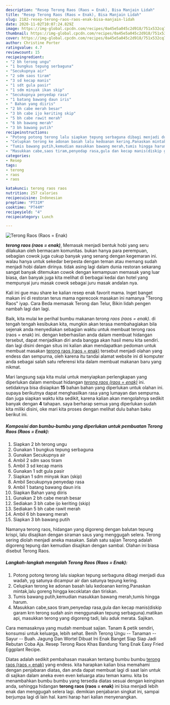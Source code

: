 ```yaml
---
description: "Resep Terong Raos (Raos = Enak), Bisa Manjain Lidah"
title: "Resep Terong Raos (Raos = Enak), Bisa Manjain Lidah"
slug: 2182-resep-terong-raos-raos-enak-bisa-manjain-lidah
date: 2020-11-02T10:07:24.829Z
image: https://img-global.cpcdn.com/recipes/0a45e5a045c2d918/751x532cq70/terong-raos-raos-enak-foto-resep-utama.jpg
thumbnail: https://img-global.cpcdn.com/recipes/0a45e5a045c2d918/751x532cq70/terong-raos-raos-enak-foto-resep-utama.jpg
cover: https://img-global.cpcdn.com/recipes/0a45e5a045c2d918/751x532cq70/terong-raos-raos-enak-foto-resep-utama.jpg
author: Christine Porter
ratingvalue: 4.7
reviewcount: 15
recipeingredient:
- "2 bh terong ungu"
- "1 bungkus tepung serbaguna"
- "Secukupnya air"
- "2 sdm saos tiram"
- "3 sd kecap manis"
- "1 sdt gula pasir"
- "1 sdm minyak ikan skip"
- "Secukupnya penyedap rasa"
- "1 batang bawang daun iris"
- " Bahan yang diiris"
- "2 bh cabe merah besar"
- "3 bh cabe ijo keriting skip"
- "5 bh cabe rawit merah"
- "6 bh bawang merah"
- "3 bh bawang putih"
recipeinstructions:
- "Potong potong terong lalu siapkan tepung serbaguna dibagi menjadi dua wadah, yg satunya dicampur air dan satunya tepung kering."
- "Celupkan terong ke adonan basah lalu kedoanan kering.Panaskan mintak,lalu goreng hingga kecoklatan dan tiriskan."
- "Tumis bawang putih,kemudian masukkan bawang merah,tumis hingga harum."
- "Masukkan cabe,saos tiram,penyedap rasa,gula dan kecap manis(diskip garam krn terong sudah asin menggunakan tepung serbaguna).matikan api, masukkan terong yang digoreng tadi, lalu aduk merata. Sajikan."
categories:
- Resep
tags:
- terong
- raos
- raos

katakunci: terong raos raos 
nutrition: 257 calories
recipecuisine: Indonesian
preptime: "PT31M"
cooktime: "PT44M"
recipeyield: "4"
recipecategory: Lunch

---
```



![Terong Raos (Raos = Enak)](https://img-global.cpcdn.com/recipes/0a45e5a045c2d918/751x532cq70/terong-raos-raos-enak-foto-resep-utama.jpg)

<b><i>terong raos (raos = enak)</i></b>, Memasak menjadi bentuk hobi yang seru dilakukan oleh bermacam komunitas. bukan hanya para perempuan, sebagian cowok juga cukup banyak yang senang dengan kegemaran ini. walau hanya untuk sekedar berpesta dengan teman atau memang sudah menjadi hobi dalam dirinya. tidak asing lagi dalam dunia restoran sekarang sangat banyak ditemukan cowok dengan kemampuan memasak yang luar biasa, dan banyak juga kita melihat di berbagai kedai dan hotel yang mempunyai juru masak cowok sebagai juru masak andalan nya.

Kali ini gue mau share ke kalian resep enak favorit mama. Inget banget makan ini di restoran terus mama ngerecook masakan ini namanya &#34;Terong Raos&#34; iyap. Cara Beda memasak Terong dan Telur, Bikin lidah pengen nambah lagi dan lagi.

Baik, kita mulai ke perihal bumbu makanan <i>terong raos (raos = enak)</i>. di tengah tengah kesibukan kita, mungkin akan terasa membahagiakan bila sejenak anda menyediakan sebagian waktu untuk membuat terong raos (raos = enak) ini. dengan keberhasilan anda dalam membuat hidangan tersebut, dapat menjadikan diri anda bangga akan hasil menu kita sendiri. dan lagi disini dengan situs ini kalian akan mendapatkan pedoman untuk membuat masakan <u>terong raos (raos = enak)</u> tersebut menjadi olahan yang endess dan sempurna, oleh karena itu tandai alamat website ini di komputer anda sebagai salah satu referensi kita dalam membuat makanan baru yang nikmat.


Mari langsung saja kita mulai untuk menyiapkan perlengkapan yang diperlukan dalam membuat hidangan <u><i>terong raos (raos = enak)</i></u> ini. setidaknya bisa disiapkan <b>15</b> bahan bahan yang diperlukan untuk olahan ini. supaya berikutnya dapat menghasilkan rasa yang lumayan dan sempurna. dan juga siapkan waktu kita sedikit, karena kalian akan mengolahnya sedikit banyak dengan <b>4</b> tahapan. saya berharap semua yang diperlukan sudah kita miliki disini, oke mari kita proses dengan melihat dulu bahan baku berikut ini.

<!--inarticleads1-->

##### Komposisi dan bumbu-bumbu yang diperlukan untuk pembuatan Terong Raos (Raos = Enak):

1. Siapkan 2 bh terong ungu
1. Gunakan 1 bungkus tepung serbaguna
1. Gunakan Secukupnya air
1. Ambil 2 sdm saos tiram
1. Ambil 3 sd kecap manis
1. Gunakan 1 sdt gula pasir
1. Siapkan 1 sdm minyak ikan (skip)
1. Ambil Secukupnya penyedap rasa
1. Ambil 1 batang bawang daun iris
1. Siapkan  Bahan yang diiris
1. Gunakan 2 bh cabe merah besar
1. Sediakan 3 bh cabe ijo keriting (skip)
1. Sediakan 5 bh cabe rawit merah
1. Ambil 6 bh bawang merah
1. Siapkan 3 bh bawang putih


Namanya terong raos, hidangan yang digoreng dengan balutan tepung krispi, lalu disajikan dengan siraman saus yang menggugah selera. Terong sering diolah menjadi aneka masakan. Salah satu sajian Terong adalah digoreng tepung dan kemudian disajikan dengan sambal. Olahan ini biasa disebut Terong Raos. 

<!--inarticleads2-->

##### Langkah-langkah mengolah Terong Raos (Raos = Enak):

1. Potong potong terong lalu siapkan tepung serbaguna dibagi menjadi dua wadah, yg satunya dicampur air dan satunya tepung kering.
1. Celupkan terong ke adonan basah lalu kedoanan kering.Panaskan mintak,lalu goreng hingga kecoklatan dan tiriskan.
1. Tumis bawang putih,kemudian masukkan bawang merah,tumis hingga harum.
1. Masukkan cabe,saos tiram,penyedap rasa,gula dan kecap manis(diskip garam krn terong sudah asin menggunakan tepung serbaguna).matikan api, masukkan terong yang digoreng tadi, lalu aduk merata. Sajikan.


Cara memasaknya yang mudah membuat sajian. Tanam &amp; petik sendiri, konsumsi untuk keluarga, lebih sehat. Benih Terong Ungu -- Tanaman -- Sayur -- Buah. Jagung Dan Wortel Dibuat Ini Enak Banget Siap Siap Jadi Rebutan Coba Aja. Resep Terong Raos Khas Bandung Yang Enak Easy Fried Eggplant Recipe. 

Diatas adalah sedikit pembahasan masakan tentang bumbu bumbu <u>terong raos (raos = enak)</u> yang endess. kita harapkan kalian bisa memahami dengan penjabaran diatas, dan anda dapat membuat lagi di saat lain untuk di sajikan dalam aneka even even keluarga atau teman kamu. kita bs menambahkan bumbu bumbu yang tersedia diatas sesuai dengan keinginan anda, sehingga hidangan <b>terong raos (raos = enak)</b> ini bisa menjadi lebih enak dan menggugah selera lagi. demikian penjabaran singkat ini, sampai berjumpa lagi di lain hal. kami harap hari kalian menyenangkan.
